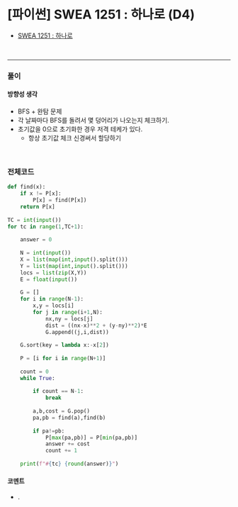 # **\[파이썬\] SWEA 1251 : 하나로 (D4)**
* [SWEA 1251 : 하나로](https://swexpertacademy.com/main/code/problem/problemDetail.do?contestProbId=AV15StKqAQkCFAYD)
<br>

---

### **풀이**

#### **방향성 생각**
* BFS + 완탐 문제
* 각 날짜마다 BFS를 돌려서 몇 덩어리가 나오는지 체크하기.
* 초기값을 0으로 초기화한 경우 저격 테케가 있다.
  * 항상 초기값 체크 신경써서 할당하기

<br>


### **전체코드**
```python
def find(x):
    if x != P[x]:
        P[x] = find(P[x])
    return P[x]
 
TC = int(input())
for tc in range(1,TC+1):
 
    answer = 0
 
    N = int(input())
    X = list(map(int,input().split()))
    Y = list(map(int,input().split()))
    locs = list(zip(X,Y))
    E = float(input())
 
    G = []
    for i in range(N-1):
        x,y = locs[i]
        for j in range(i+1,N):
            nx,ny = locs[j]
            dist = ((nx-x)**2 + (y-ny)**2)*E
            G.append((j,i,dist))
 
    G.sort(key = lambda x:-x[2])
 
    P = [i for i in range(N+1)]
     
    count = 0
    while True:
         
        if count == N-1:
            break
 
        a,b,cost = G.pop()
        pa,pb = find(a),find(b)
 
        if pa!=pb:
            P[max(pa,pb)] = P[min(pa,pb)]
            answer += cost
            count += 1
 
    print(f"#{tc} {round(answer)}")
```

#### **코멘트**

* .